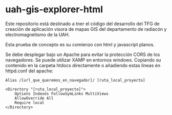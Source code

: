 # uah-gis-explorer-html

Este repositorio está destinado a tner el código del desarrollo del TFG de creación de aplicación visora de mapas GIS del departamento de radiacón y electromagnetismo de la UAH.

Esta prueba de concepto es su comienzo con html y javascript planos. 

Se debe desplegar bajo un Apache para evitar la protección CORS de los navegadores. Se puede utilizar XAMP en entornos windows. Copiando su contenido en la carpeta htdocs directamente o añadiendo estas líneas en httpd.conf del apache:

```
Alias /[url_que_queremos_en_navegador]/ [ruta_local_proyecto]

<Directory "[ruta_local_proyecto]">
    Options Indexes FollowSymLinks MultiViews
	AllowOverride All
	Require local
</Directory>
```

